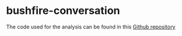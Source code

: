 # bushfire-conversation

The code used for the analysis can be found in this [Github repository](https://github.com/TengMCing/bushfire-paper/tree/master/thesis)
